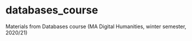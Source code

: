 # databases_course
Materials from Databases course (MA Digital Humanities, winter semester, 2020/21)
